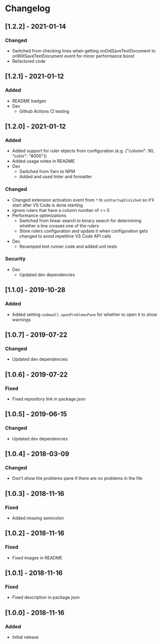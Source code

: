 # Changelog

## [1.2.2] - 2021-01-14

### Changed

- Switched from checking lines when getting onDidSaveTextDocument to onWillSaveTextDocument event for minor performance boost
- Refactored code

## [1.2.1] - 2021-01-12

### Added

- README badges
- Dev
  - Github Actions CI testing

## [1.2.0] - 2021-01-12

### Added

- Added support for ruler objects from configuration (e.g. {"column": 90, "color": "#000"})
- Added usage notes in README
- Dev
  - Switched from Yarn to NPM
  - Added and used linter and formatter

### Changed

- Changed extension activation event from `*` to `onStartupFinished` so it'll start after VS Code is done starting
- Ignore rulers that have a column number of <= 0
- Performance optimizations
  - Switched from linear search to binary search for determining whether a line crosses one of the rulers
  - Store rulers configuration and update it when configuration gets changed to avoid repetitive VS Code API calls
- Dev
  - Revamped test runner code and added unit tests

### Security

- Dev
  - Updated dev dependencies

## [1.1.0] - 2019-10-28

### Added

- Added setting `codewall.openProblemsPane` for whether to open it to show warnings

## [1.0.7] - 2019-07-22

### Changed

- Updated dev dependencies

## [1.0.6] - 2019-07-22

### Fixed

- Fixed repository link in package.json

## [1.0.5] - 2019-06-15

### Changed

- Updated dev dependencies

## [1.0.4] - 2018-03-09

### Changed

- Don't show the problems pane if there are no problems in the file

## [1.0.3] - 2018-11-16

### Fixed

- Added missing semicolon

## [1.0.2] - 2018-11-16

### Fixed

- Fixed images in README

## [1.0.1] - 2018-11-16

### Fixed

- Fixed description in package.json

## [1.0.0] - 2018-11-16

### Added

- Initial release
